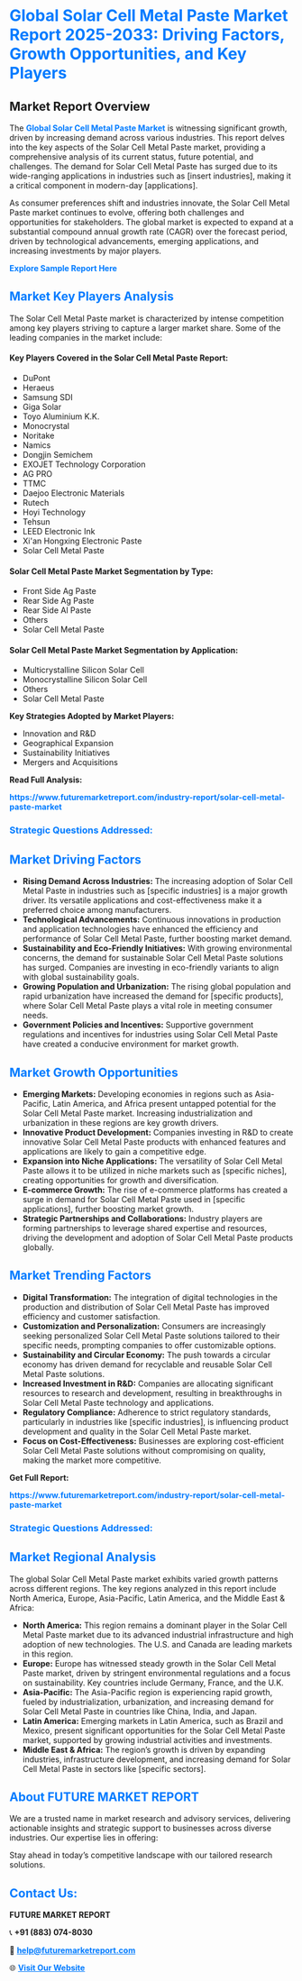 <h1 style="color: #007BFF;">Global Solar Cell Metal Paste Market Report 2025-2033: Driving Factors, Growth Opportunities, and Key Players</h1>

<section id="overview">
<h2>Market Report Overview</h2>
<p>The <a href="https://www.futuremarketreport.com/industry-report/solar-cell-metal-paste-market" style="color: #007BFF; text-decoration: none;"><strong>Global Solar Cell Metal Paste Market</strong></a> is witnessing significant growth, driven by increasing demand across various industries. This report delves into the key aspects of the Solar Cell Metal Paste market, providing a comprehensive analysis of its current status, future potential, and challenges. The demand for Solar Cell Metal Paste has surged due to its wide-ranging applications in industries such as [insert industries], making it a critical component in modern-day [applications].</p>
<p>As consumer preferences shift and industries innovate, the Solar Cell Metal Paste market continues to evolve, offering both challenges and opportunities for stakeholders. The global market is expected to expand at a substantial compound annual growth rate (CAGR) over the forecast period, driven by technological advancements, emerging applications, and increasing investments by major players.</p>
</section>

<section id="overview">
<p><a href="https://www.futuremarketreport.com/request-sample/reportId=101599" style="color: #007BFF; text-decoration: none;"><strong>Explore Sample Report Here</strong></a></p>
</section>

<section id="key-players">
<h2 style="color: #007BFF;">Market Key Players Analysis</h2>
<p>The Solar Cell Metal Paste market is characterized by intense competition among key players striving to capture a larger market share. Some of the leading companies in the market include:</p>
<h4>Key Players Covered in the Solar Cell Metal Paste Report:</h4>
<ul><li>DuPont</li><li>Heraeus</li><li>Samsung SDI</li><li>Giga Solar</li><li>Toyo Aluminium K.K.</li><li>Monocrystal</li><li>Noritake</li><li>Namics</li><li>Dongjin Semichem</li><li>EXOJET Technology Corporation</li><li>AG PRO</li><li>TTMC</li><li>Daejoo Electronic Materials</li><li>Rutech</li><li>Hoyi Technology</li><li>Tehsun</li><li>LEED Electronic Ink</li><li>Xi&#039;an Hongxing Electronic Paste</li><li>Solar Cell Metal Paste</li></ul>
<h4>Solar Cell Metal Paste Market Segmentation by Type:</h4>
<ul><li>Front Side Ag Paste</li><li>Rear Side Ag Paste</li><li>Rear Side Al Paste</li><li>Others</li><li>Solar Cell Metal Paste</li></ul>

<h4>Solar Cell Metal Paste Market Segmentation by Application:</h4>
<ul><li>Multicrystalline Silicon Solar Cell</li><li>Monocrystalline Silicon Solar Cell</li><li>Others</li><li>Solar Cell Metal Paste</li></ul>
<p><strong>Key Strategies Adopted by Market Players:</strong></p>
<ul>
<li>Innovation and R&D</li>
<li>Geographical Expansion</li>
<li>Sustainability Initiatives</li>
<li>Mergers and Acquisitions</li>
</ul>
</section>

<section>
<p><strong>Read Full Analysis: </strong></p><a href="https://www.futuremarketreport.com/industry-report/solar-cell-metal-paste-market" style="color: #007BFF; text-decoration: none;"><strong>https://www.futuremarketreport.com/industry-report/solar-cell-metal-paste-market</strong></a>
<h3 style="color: #007BFF;">Strategic Questions Addressed:</h3>
</section>

<section id="driving-factors">
<h2 style="color: #007BFF;">Market Driving Factors</h2>
<ul>
<li><strong>Rising Demand Across Industries:</strong> The increasing adoption of Solar Cell Metal Paste in industries such as [specific industries] is a major growth driver. Its versatile applications and cost-effectiveness make it a preferred choice among manufacturers.</li>
<li><strong>Technological Advancements:</strong> Continuous innovations in production and application technologies have enhanced the efficiency and performance of Solar Cell Metal Paste, further boosting market demand.</li>
<li><strong>Sustainability and Eco-Friendly Initiatives:</strong> With growing environmental concerns, the demand for sustainable Solar Cell Metal Paste solutions has surged. Companies are investing in eco-friendly variants to align with global sustainability goals.</li>
<li><strong>Growing Population and Urbanization:</strong> The rising global population and rapid urbanization have increased the demand for [specific products], where Solar Cell Metal Paste plays a vital role in meeting consumer needs.</li>
<li><strong>Government Policies and Incentives:</strong> Supportive government regulations and incentives for industries using Solar Cell Metal Paste have created a conducive environment for market growth.</li>
</ul>
</section>

<section id="growth-opportunities">
<h2 style="color: #007BFF;">Market Growth Opportunities</h2>
<ul>
<li><strong>Emerging Markets:</strong> Developing economies in regions such as Asia-Pacific, Latin America, and Africa present untapped potential for the Solar Cell Metal Paste market. Increasing industrialization and urbanization in these regions are key growth drivers.</li>
<li><strong>Innovative Product Development:</strong> Companies investing in R&D to create innovative Solar Cell Metal Paste products with enhanced features and applications are likely to gain a competitive edge.</li>
<li><strong>Expansion into Niche Applications:</strong> The versatility of Solar Cell Metal Paste allows it to be utilized in niche markets such as [specific niches], creating opportunities for growth and diversification.</li>
<li><strong>E-commerce Growth:</strong> The rise of e-commerce platforms has created a surge in demand for Solar Cell Metal Paste used in [specific applications], further boosting market growth.</li>
<li><strong>Strategic Partnerships and Collaborations:</strong> Industry players are forming partnerships to leverage shared expertise and resources, driving the development and adoption of Solar Cell Metal Paste products globally.</li>
</ul>
</section>

<section id="trending-factors">
<h2 style="color: #007BFF;">Market Trending Factors</h2>
<ul>
<li><strong>Digital Transformation:</strong> The integration of digital technologies in the production and distribution of Solar Cell Metal Paste has improved efficiency and customer satisfaction.</li>
<li><strong>Customization and Personalization:</strong> Consumers are increasingly seeking personalized Solar Cell Metal Paste solutions tailored to their specific needs, prompting companies to offer customizable options.</li>
<li><strong>Sustainability and Circular Economy:</strong> The push towards a circular economy has driven demand for recyclable and reusable Solar Cell Metal Paste solutions.</li>
<li><strong>Increased Investment in R&D:</strong> Companies are allocating significant resources to research and development, resulting in breakthroughs in Solar Cell Metal Paste technology and applications.</li>
<li><strong>Regulatory Compliance:</strong> Adherence to strict regulatory standards, particularly in industries like [specific industries], is influencing product development and quality in the Solar Cell Metal Paste market.</li>
<li><strong>Focus on Cost-Effectiveness:</strong> Businesses are exploring cost-efficient Solar Cell Metal Paste solutions without compromising on quality, making the market more competitive.</li>
</ul>
</section>

<section>
<p><strong>Get Full Report: </strong></p><a href="https://www.futuremarketreport.com/industry-report/solar-cell-metal-paste-market" style="color: #007BFF; text-decoration: none;"><strong>https://www.futuremarketreport.com/industry-report/solar-cell-metal-paste-market</strong></a>
<h3 style="color: #007BFF;">Strategic Questions Addressed:</h3>
</section>


<section id="regional-analysis">
<h2 style="color: #007BFF;">Market Regional Analysis</h2>
<p>The global Solar Cell Metal Paste market exhibits varied growth patterns across different regions. The key regions analyzed in this report include North America, Europe, Asia-Pacific, Latin America, and the Middle East & Africa:</p>
<ul>
<li><strong>North America:</strong> This region remains a dominant player in the Solar Cell Metal Paste market due to its advanced industrial infrastructure and high adoption of new technologies. The U.S. and Canada are leading markets in this region.</li>
<li><strong>Europe:</strong> Europe has witnessed steady growth in the Solar Cell Metal Paste market, driven by stringent environmental regulations and a focus on sustainability. Key countries include Germany, France, and the U.K.</li>
<li><strong>Asia-Pacific:</strong> The Asia-Pacific region is experiencing rapid growth, fueled by industrialization, urbanization, and increasing demand for Solar Cell Metal Paste in countries like China, India, and Japan.</li>
<li><strong>Latin America:</strong> Emerging markets in Latin America, such as Brazil and Mexico, present significant opportunities for the Solar Cell Metal Paste market, supported by growing industrial activities and investments.</li>
<li><strong>Middle East & Africa:</strong> The region’s growth is driven by expanding industries, infrastructure development, and increasing demand for Solar Cell Metal Paste in sectors like [specific sectors].</li>
</ul>
</section>

<footer>
<h2 style="color: #007BFF;">About FUTURE MARKET REPORT</h2>
<p>We are a trusted name in market research and advisory services, delivering actionable insights and strategic support to businesses across diverse industries. Our expertise lies in offering:</p>

<p>Stay ahead in today’s competitive landscape with our tailored research solutions.</p>

<h2 style="color: #007BFF;">Contact Us:</h2>
<p><strong>FUTURE MARKET REPORT</strong></p>
<p>📞 <strong>+91 (883) 074-8030</strong></p>
<p>📧 <strong><a href="mailto:help@futuremarketreport.com" style="color: #007BFF;">help@futuremarketreport.com</a></strong></p>
<p>🌐 <strong><a href="https://www.futuremarketreport.com/" style="color: #007BFF;">Visit Our Website</a></strong></p>
</footer>